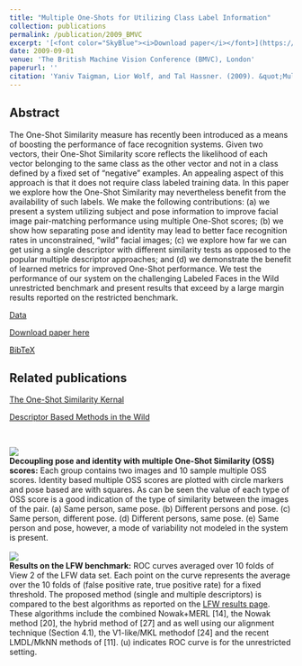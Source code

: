 ```yaml
---
title: "Multiple One-Shots for Utilizing Class Label Information"
collection: publications
permalink: /publication/2009_BMVC
excerpt: '[<font color="SkyBlue"><i>Download paper</i></font>](https://osnathassner.github.io/talhassner/projects/multishot/TWH_BMVC09_Multishot.pdf) '
date: 2009-09-01
venue: 'The British Machine Vision Conference (BMVC), London'
paperurl: ''
citation: 'Yaniv Taigman, Lior Wolf, and Tal Hassner. (2009). &quot;Multiple One-Shots for Utilizing Class Label Information.&quot; <i>The British Machine Vision Conference (BMVC), London</i>.'
---
```


Abstract
------
The One-Shot Similarity measure has recently been introduced as a means of boosting the performance of face recognition systems. Given two vectors, their One-Shot Similarity score reflects the likelihood of each vector belonging to the same class as the other vector and not in a class defined by a fixed set of “negative” examples. An appealing aspect of this approach is that it does not require class labeled training data. In this paper we explore how the One-Shot Similarity may nevertheless benefit from the availability of such labels. We make the following contributions: (a) we present a system utilizing subject and pose information to improve facial image pair-matching performance using multiple One-Shot scores; (b) we show how separating pose and identity may lead to better face recognition rates in unconstrained, “wild” facial images; (c) we explore how far we can get using a single descriptor with different similarity tests as opposed to the popular multiple descriptor approaches; and (d) we demonstrate the benefit of learned metrics for improved One-Shot performance. We test the performance of our system on the challenging Labeled Faces in the Wild unrestricted benchmark and present results that exceed by a large margin results reported on the restricted benchmark.

[Data](https://www.openu.ac.il/home/hassner/data/lfwa)

[Download paper here](http://osnathassner.github.io/talhassner/projects/multishot/TWH_BMVC09_Multishot.pdf)

[BibTeX](http://osnathassner.github.io/talhassner/projects/multishot/BibTeX.txt)

Related publications
------
[The One-Shot Similarity Kernal](https://osnathassner.github.io/talhassner/publication/2009_ICCV)

[Descriptor Based Methods in the Wild](https://osnathassner.github.io/talhassner/publication/2008_ECCV)

<br/>

<img src='http://osnathassner.github.io/talhassner/projects/multishot/pose_vs_identity.jpg'><br/>
**Decoupling pose and identity with multiple One-Shot Similarity (OSS) scores:** Each group contains two images and 10 sample multiple OSS scores. Identity based multiple OSS scores are plotted with circle markers and pose based are with squares. As can be seen the value of each type of OSS score is a good indication of the type of similarity between the images of the pair. (a) Same person, same pose. (b) Different persons and pose. (c) Same person, different pose. (d) Different persons, same pose. (e) Same person and pose, however, a mode of variability not modeled in the system is present.
<br/><br/>
<img src='http://osnathassner.github.io/talhassner/projects/multishot/lfw_roc_bmvc09_single_hy.png'><br/>
**Results on the LFW benchmark:** ROC curves averaged over 10 folds of View 2 of the LFW data set. Each point on the curve represents the average over the 10 folds of (false positive rate, true positive rate) for a fixed threshold. The proposed method (single and multiple descriptors) is compared to the best algorithms as reported on the [LFW results page](http://vis-www.cs.umass.edu/lfw/results.html). These algorithms include the combined Nowak+MERL [14], the Nowak method [20], the hybrid method of [27] and as well using our alignment technique (Section 4.1), the V1-like/MKL methodof [24] and the recent LMDL/MkNN methods of [11]. (u) indicates ROC curve is for the unrestricted setting.

